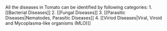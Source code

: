 

All the diseases in Tomato can be identified by following categories:
	1. [[Bacterial Diseases]]
	2. [[Fungal Diseases]]
	3. [[Parasitic Diseases|Nematodes, Parasitic Diseases]]
	4. [[Viriod Diseases|Viral, Viroid and Mycoplasma-like organisms (MLO)]]